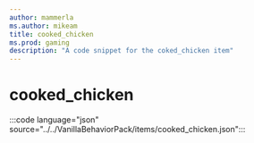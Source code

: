 ```yaml
---
author: mammerla
ms.author: mikeam
title: cooked_chicken
ms.prod: gaming
description: "A code snippet for the coked_chicken item"
---
```


# cooked_chicken

:::code language="json" source="../../VanillaBehaviorPack/items/cooked_chicken.json":::
